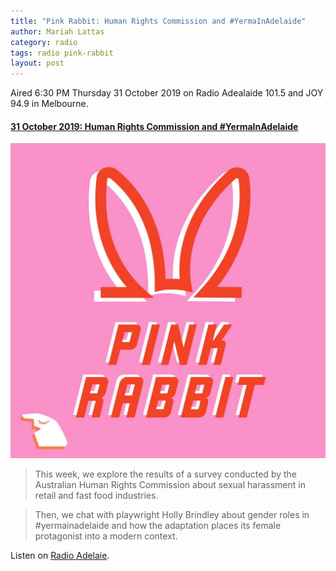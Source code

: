 ```yaml
---
title: "Pink Rabbit: Human Rights Commission and #YermaInAdelaide"
author: Mariah Lattas
category: radio
tags: radio pink-rabbit
layout: post
---
```


Aired 6:30 PM Thursday 31 October 2019 on Radio Adealaide 101.5 and JOY 94.9 in Melbourne.

#### [31 October 2019: Human Rights Commission and #YermaInAdelaide](http://radioadelaide.org.au/program/pink-rabbit/2019-10-31)

![Pink Rabbit Cover Art](/assets/images/pink-rabbit.jpg)

> This week, we explore the results of a survey conducted by the Australian Human Rights Commission about sexual harassment in retail and fast food industries.

> Then, we chat with playwright Holly Brindley about gender roles in #yermainadelaide and how the adaptation places its female protagonist into a modern context.

Listen on [Radio Adelaie](http://radioadelaide.org.au/program/pink-rabbit/2019-10-31).